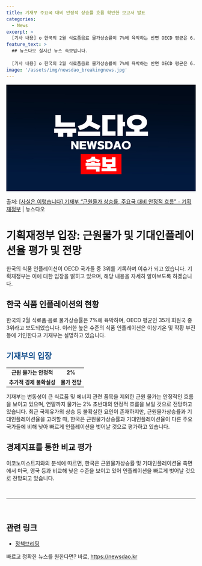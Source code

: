 ```yaml
---
title: 기재부 주요국 대비 안정적 상승률 흐름 확인한 보고서 발표
categories:
  - News
excerpt: >
  [기사 내용] o 한국의 2월 식료품음료 물가상승률이 7%에 육박하는 반면 OECD 평균은 6.3%에서 5.…
feature_text: >
  ## 뉴스다오 실시간 뉴스 속보입니다.

  [기사 내용] o 한국의 2월 식료품음료 물가상승률이 7%에 육박하는 반면 OECD 평균은 6.3%에서 5.…
image: '/assets/img/newsdao_breakingnews.jpg'
---
```


![뉴스다오 속보](/assets/img/newsdao_breakingnews.jpg)

<p>출처: <a href="https://newsdao.kr/3644" rel="dofollow">[사실은 이렇습니다] 기재부 “근원물가 상승률, 주요국 대비 안정적 흐름” - 기획재정부</a> | 뉴스다오</p>

<h1>기획재정부 입장: 근원물가 및 기대인플레이션율 평가 및 전망</h1>

<p data-ke-size="size16">한국의 식품 인플레이션이 OECD 국가들 중 3위를 기록하며 이슈가 되고 있습니다. 기획재정부는 이에 대한 입장을 밝히고 있으며, 해당 내용을 자세히 알아보도록 하겠습니다.</p>

<h2>한국 식품 인플레이션의 현황</h2>
<p>한국의 2월 식료품·음료 물가상승률은 7%에 육박하며, OECD 평균인 35개 회원국 중 3위라고 보도되었습니다. 이러한 높은 수준의 식품 인플레이션은 이상기온 및 작황 부진 등에 기인한다고 기재부는 설명하고 있습니다.</p>

<h2><b><span style="color: #1a5490;">기재부의 입장</span></b></h2>
<table>
<tbody>
<tr>
<td style="text-align: center; height: 17px;"><b>근원 물가는 안정적</b></td>
<td style="text-align: center; height: 17px;"><b>2%</b></td>
</tr>
<tr>
<td style="text-align: center; height: 17px;"><b>추가적 경제 불확실성</b></td>
<td style="text-align: center; height: 17px;"><b>물가 전망</b></td>
</tr>
</tbody>
</table>

<p>기재부는 변동성이 큰 식료품 및 에너지 관련 품목을 제외한 근원 물가는 안정적인 흐름을 보이고 있으며, 연말까지 물가는 2% 초반대의 안정적 흐름을 보일 것으로 전망하고 있습니다. 최근 국제유가의 상승 등 불확실한 요인이 존재하지만, 근원물가상승률과 기대인플레이션율을 고려할 때, 한국은 근원물가상승률과 기대인플레이션율이 다른 주요 국가들에 비해 낮아 빠르게 인플레이션을 벗어날 것으로 평가하고 있습니다.</p>

<h2>경제지표를 통한 비교 평가</h2>
<p>이코노미스트지와의 분석에 따르면, 한국은 근원물가상승률 및 기대인플레이션율 측면에서 미국, 영국 등과 비교해 낮은 수준을 보이고 있어 인플레이션을 빠르게 벗어날 것으로 전망되고 있습니다.</p>

<p data-ke-size="size16">&nbsp;</p>

<hr>

<p data-ke-size="size16">&nbsp;</p>

<h2>관련 링크</h2>
<ul>
<li><a href="https://newsdao.kr/3644">정책브리핑</a></li>
</ul> 

빠르고 정확한 뉴스를 원한다면? 바로, <a href="https://newsdao.kr" rel="dofollow">https://newsdao.kr</a>


